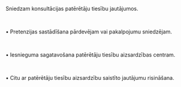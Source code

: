 Sniedzam konsultācijas patērētāju tiesību jautājumos.

<br/>

• Pretenzijas sastādīšana pārdevējam vai pakalpojumu sniedzējam.

<br/>

• Iesnieguma sagatavošana patērētāju tiesību aizsardzības centram.

<br/>

• Citu ar patērētāju tiesību aizsardzību saistīto jautājumu risināšana.
